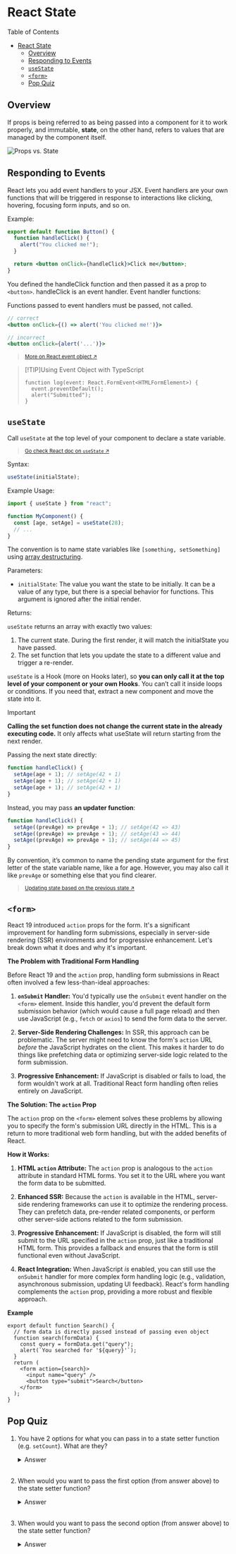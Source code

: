 # React State

Table of Contents

- [React State](#react-state)
  - [Overview](#overview)
  - [Responding to Events](#responding-to-events)
  - [`useState`](#usestate)
  - [`<form>`](#form)
  - [Pop Quiz](#pop-quiz)

## Overview

If props is being referred to as being passed into a component for it to work properly, and immutable, **state**, on the other hand, refers to values that are managed by the component itself.

![Props vs. State](https://i.sstatic.net/wqvF2.png)

## Responding to Events

React lets you add event handlers to your JSX. Event handlers are your own functions that will be triggered in response to interactions like clicking, hovering, focusing form inputs, and so on.

Example:

```jsx
export default function Button() {
  function handleClick() {
    alert("You clicked me!");
  }

  return <button onClick={handleClick}>Click me</button>;
}
```

You defined the handleClick function and then passed it as a prop to `<button>`. handleClick is an event handler. Event handler functions:

Functions passed to event handlers must be passed, not called.

```jsx
// correct
<button onClick={() => alert('You clicked me!')}>
```

```jsx
// incorrect
<button onClick={alert('...')}>
```

> <small>[More on React event object ↗](https://react.dev/reference/react-dom/components/common#react-event-object)</small>

> [!TIP]Using Event Object with TypeScript
>
> ```tsx
> function log(event: React.FormEvent<HTMLFormElement>) {
>   event.preventDefault();
>   alert("Submitted");
> }
> ```

## `useState`

Call `useState` at the top level of your component to declare a state variable.

> <small>[Go check React doc on `useState` ↗](https://react.dev/reference/react/useState#reference)</small>

Syntax:

```jsx
useState(initialState);
```

Example Usage:

```jsx
import { useState } from "react";

function MyComponent() {
  const [age, setAge] = useState(28);
  // ...
}
```

The convention is to name state variables like `[something, setSomething]` using [array destructuring](https://developer.mozilla.org/en-US/docs/Web/JavaScript/Reference/Operators/Destructuring_assignment).

Parameters:

- `initialState`: The value you want the state to be initially. It can be a value of any type, but there is a special behavior for functions. This argument is ignored after the initial render.

Returns:

`useState` returns an array with exactly two values:

1.  The current state. During the first render, it will match the initialState you have passed.
2.  The set function that lets you update the state to a different value and trigger a re-render.

`useState` is a Hook (more on Hooks later), so **you can only call it at the top level of your component or your own Hooks**. You can’t call it inside loops or conditions. If you need that, extract a new component and move the state into it.

> [!IMPORTANT]
>
> **Calling the set function does not change the current state in the already executing code.** It only affects what useState will return starting from the next render.

Passing the next state directly:

```jsx
function handleClick() {
  setAge(age + 1); // setAge(42 + 1)
  setAge(age + 1); // setAge(42 + 1)
  setAge(age + 1); // setAge(42 + 1)
}
```

Instead, you may pass **an updater function**:

```jsx
function handleClick() {
  setAge((prevAge) => prevAge + 1); // setAge(42 => 43)
  setAge((prevAge) => prevAge + 1); // setAge(43 => 44)
  setAge((prevAge) => prevAge + 1); // setAge(44 => 45)
}
```

By convention, it’s common to name the pending state argument for the first letter of the state variable name, like a for age. However, you may also call it like `prevAge` or something else that you find clearer.

> <small>[Updating state based on the previous state ↗](https://react.dev/reference/react/useState#updating-state-based-on-the-previous-state)</small>

## `<form>`

React 19 introduced `action` props for the form. It's a significant improvement for handling form submissions, especially in server-side rendering (SSR) environments and for progressive enhancement. Let's break down what it does and why it's important.

**The Problem with Traditional Form Handling**

Before React 19 and the `action` prop, handling form submissions in React often involved a few less-than-ideal approaches:

1. **`onSubmit` Handler:** You'd typically use the `onSubmit` event handler on the `<form>` element. Inside this handler, you'd prevent the default form submission behavior (which would cause a full page reload) and then use JavaScript (e.g., `fetch` or `axios`) to send the form data to the server.

2. **Server-Side Rendering Challenges:** In SSR, this approach can be problematic. The server might need to know the form's `action` URL _before_ the JavaScript hydrates on the client. This makes it harder to do things like prefetching data or optimizing server-side logic related to the form submission.

3. **Progressive Enhancement:** If JavaScript is disabled or fails to load, the form wouldn't work at all. Traditional React form handling often relies entirely on JavaScript.

**The Solution: The `action` Prop**

The `action` prop on the `<form>` element solves these problems by allowing you to specify the form's submission URL directly in the HTML. This is a return to more traditional web form handling, but with the added benefits of React.

**How it Works:**

1. **HTML `action` Attribute:** The `action` prop is analogous to the `action` attribute in standard HTML forms. You set it to the URL where you want the form data to be submitted.

2. **Enhanced SSR:** Because the `action` is available in the HTML, server-side rendering frameworks can use it to optimize the rendering process. They can prefetch data, pre-render related components, or perform other server-side actions related to the form submission.

3. **Progressive Enhancement:** If JavaScript is disabled, the form will still submit to the URL specified in the `action` prop, just like a traditional HTML form. This provides a fallback and ensures that the form is still functional even without JavaScript.

4. **React Integration:** When JavaScript _is_ enabled, you can still use the `onSubmit` handler for more complex form handling logic (e.g., validation, asynchronous submission, updating UI feedback). React's form handling complements the `action` prop, providing a more robust and flexible approach.

**Example**

```tsx
export default function Search() {
  // form data is directly passed instead of passing even object
  function search(formData) {
    const query = formData.get("query");
    alert(`You searched for '${query}'`);
  }
  return (
    <form action={search}>
      <input name="query" />
      <button type="submit">Search</button>
    </form>
  );
}
```

## Pop Quiz

1. You have 2 options for what you can pass in to a
   state setter function (e.g. `setCount`). What are they?

   <details><summary>Answer</summary>

   1. Pass the new version of state that we want to use as the replacement for the old version of state.
   2. Pass a callback function. Must return what we want the new value of state to be. Will receive the old version of state as a parameter so we can use it to help determine what we want the new value of state to be.

   </details>
   <br />

2. When would you want to pass the first option (from answer
   above) to the state setter function?

   <details><summary>Answer</summary>

   Whenever we don't really care about (or need) the old value, we simply want to set a new value.

   </details>
   <br />

3. When would you want to pass the second option (from answer
   above) to the state setter function?

   <details><summary>Answer</summary>

   Whenever we do care about the previous value in state and need
   it to help us determine what the new value should be.

   <details>
   <br />
